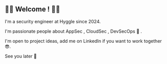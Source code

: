 ## 🥷🥷 Welcome ! 🥷🥷

I'm a security engineer at Hyggle since 2024.

I'm passionate people about AppSec , CloudSec , DevSecOps 💭 . 

I'm open to project ideas, add me on LinkedIn if you want to work together 😎.

See you later 👋
